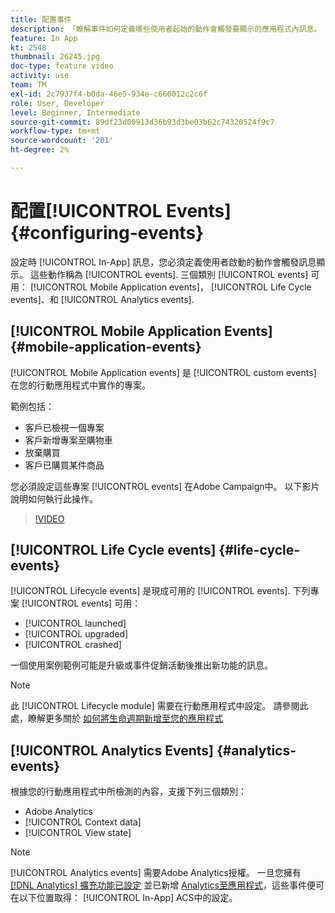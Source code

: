 ```yaml
---
title: 配置事件
description: 「瞭解事件如何定義哪些使用者起始的動作會觸發要顯示的應用程式內訊息。 ”
feature: In App
kt: 2548
thumbnail: 26245.jpg
doc-type: feature video
activity: use
team: TM
exl-id: 2c7937f4-b0da-46e5-934e-c660012c2c6f
role: User, Developer
level: Beginner, Intermediate
source-git-commit: 89df23d00913d36b93d3be03b62c74320524f9c7
workflow-type: tm+mt
source-wordcount: '201'
ht-degree: 2%

---
```


# 配置[!UICONTROL Events] {#configuring-events}

設定時 [!UICONTROL In-App] 訊息，您必須定義使用者啟動的動作會觸發訊息顯示。 這些動作稱為 [!UICONTROL events]. 三個類別 [!UICONTROL events] 可用： [!UICONTROL Mobile Application events]， [!UICONTROL Life Cycle events]、和 [!UICONTROL Analytics events].

## [!UICONTROL Mobile Application Events] {#mobile-application-events}

[!UICONTROL Mobile Application events] 是 [!UICONTROL custom events] 在您的行動應用程式中實作的專案。

範例包括：

* 客戶已檢視一個專案
* 客戶新增專案至購物車
* 放棄購買
* 客戶已購買某件商品

您必須設定這些專案 [!UICONTROL events] 在Adobe Campaign中。 以下影片說明如何執行此操作。

>[!VIDEO](https://video.tv.adobe.com/v/26245?quality=12&learn=on)

## [!UICONTROL Life Cycle events] {#life-cycle-events}

[!UICONTROL Lifecycle events] 是現成可用的 [!UICONTROL events]. 下列專案 [!UICONTROL events] 可用：

* [!UICONTROL launched]
* [!UICONTROL upgraded]
* [!UICONTROL crashed]

一個使用案例範例可能是升級或事件促銷活動後推出新功能的訊息。

>[!NOTE]
>
>此 [!UICONTROL Lifecycle module] 需要在行動應用程式中設定。 請參閱此處，瞭解更多關於 [如何將生命週期新增至您的應用程式](https://aep-sdks.gitbook.io/docs/using-mobile-extensions/mobile-core/lifecycle)

## [!UICONTROL Analytics Events] {#analytics-events}

根據您的行動應用程式中所檢測的內容，支援下列三個類別：

* Adobe Analytics
* [!UICONTROL Context data]
* [!UICONTROL View state]

>[!NOTE]
>
>[!UICONTROL Analytics events] 需要Adobe Analytics授權。 一旦您擁有 [[!DNL Analytics] 擴充功能已設定](https://aep-sdks.gitbook.io/docs/using-mobile-extensions/adobe-analytics#configure-analytics-extension-in-launch) 並已新增 [Analytics至應用程式](https://aep-sdks.gitbook.io/docs/using-mobile-extensions/adobe-analytics#add-analytics-to-your-app)，這些事件便可在以下位置取得： [!UICONTROL In-App] ACS中的設定。
